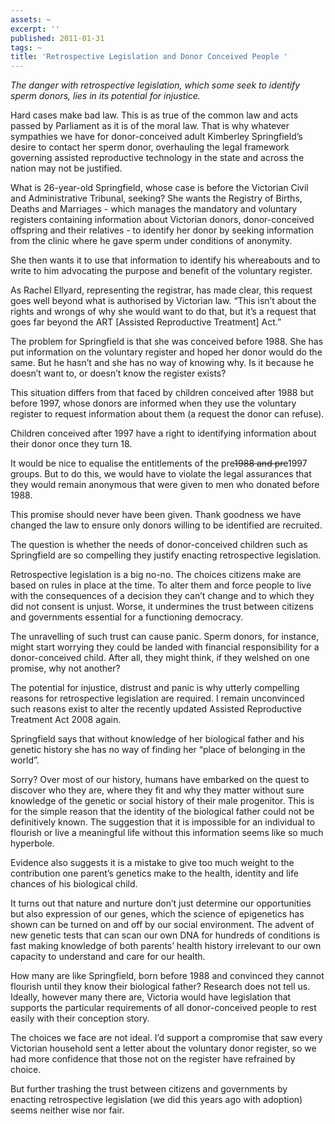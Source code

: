 ```yaml
---
assets: ~
excerpt: ''
published: 2011-01-31
tags: ~
title: 'Retrospective Legislation and Donor Conceived People '
---
```

*The danger with retrospective legislation, which some seek to identify
sperm donors, lies in its potential for injustice.*

Hard cases make bad law. This is as true of the common law and acts
passed by Parliament as it is of the moral law. That is why whatever
sympathies we have for donor-conceived adult Kimberley Springfield’s
desire to contact her sperm donor, overhauling the legal framework
governing assisted reproductive technology in the state and across the
nation may not be justified.

What is 26-year-old Springfield, whose case is before the Victorian
Civil and Administrative Tribunal, seeking? She wants the Registry of
Births, Deaths and Marriages - which manages the mandatory and voluntary
registers containing information about Victorian donors, donor-conceived
offspring and their relatives - to identify her donor by seeking
information from the clinic where he gave sperm under conditions of
anonymity.

She then wants it to use that information to identify his whereabouts
and to write to him advocating the purpose and benefit of the voluntary
register.

As Rachel Ellyard, representing the registrar, has made clear, this
request goes well beyond what is authorised by Victorian law. “This
isn’t about the rights and wrongs of why she would want to do that, but
it’s a request that goes far beyond the ART [Assisted Reproductive
Treatment] Act.”

The problem for Springfield is that she was conceived before 1988. She
has put information on the voluntary register and hoped her donor would
do the same. But he hasn’t and she has no way of knowing why. Is it
because he doesn’t want to, or doesn’t know the register exists?

This situation differs from that faced by children conceived after 1988
but before 1997, whose donors are informed when they use the voluntary
register to request information about them (a request the donor can
refuse).

Children conceived after 1997 have a right to identifying information
about their donor once they turn 18.

It would be nice to equalise the entitlements of the pre~~1988 and
pre~~1997 groups. But to do this, we would have to violate the legal
assurances that they would remain anonymous that were given to men who
donated before 1988.

This promise should never have been given. Thank goodness we have
changed the law to ensure only donors willing to be identified are
recruited.

The question is whether the needs of donor-conceived children such as
Springfield are so compelling they justify enacting retrospective
legislation.

Retrospective legislation is a big no-no. The choices citizens make are
based on rules in place at the time. To alter them and force people to
live with the consequences of a decision they can’t change and to which
they did not consent is unjust. Worse, it undermines the trust between
citizens and governments essential for a functioning democracy.

The unravelling of such trust can cause panic. Sperm donors, for
instance, might start worrying they could be landed with financial
responsibility for a donor-conceived child. After all, they might think,
if they welshed on one promise, why not another?

The potential for injustice, distrust and panic is why utterly
compelling reasons for retrospective legislation are required. I remain
unconvinced such reasons exist to alter the recently updated Assisted
Reproductive Treatment Act 2008 again.

Springfield says that without knowledge of her biological father and his
genetic history she has no way of finding her “place of belonging in the
world”.

Sorry? Over most of our history, humans have embarked on the quest to
discover who they are, where they fit and why they matter without sure
knowledge of the genetic or social history of their male progenitor.
This is for the simple reason that the identity of the biological father
could not be definitively known. The suggestion that it is impossible
for an individual to flourish or live a meaningful life without this
information seems like so much hyperbole. 

Evidence also suggests it is a mistake to give too much weight to the
contribution one parent’s genetics make to the health, identity and life
chances of his biological child.

It turns out that nature and nurture don’t just determine our
opportunities but also expression of our genes, which the science of
epigenetics has shown can be turned on and off by our social
environment. The advent of new genetic tests that can scan our own DNA
for hundreds of conditions is fast making knowledge of both parents’
health history irrelevant to our own capacity to understand and care for
our health.

How many are like Springfield, born before 1988 and convinced they
cannot flourish until they know their biological father? Research does
not tell us. Ideally, however many there are, Victoria would have
legislation that supports the particular requirements of all
donor-conceived people to rest easily with their conception story.

The choices we face are not ideal. I’d support a compromise that saw
every Victorian household sent a letter about the voluntary donor
register, so we had more confidence that those not on the register have
refrained by choice.

But further trashing the trust between citizens and governments by
enacting retrospective legislation (we did this years ago with adoption)
seems neither wise nor fair.